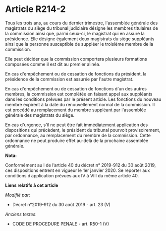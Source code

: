 # Article R214-2

Tous les trois ans, au cours du dernier trimestre, l'assemblée générale des magistrats du siège du   tribunal judiciaire
désigne les membres titulaires de la commission ainsi que, parmi ceux-ci, le magistrat qui en assure la présidence. Elle
désigne également deux magistrats du siège suppléants ainsi que la personne susceptible de suppléer le troisième membre de la
commission. 

Elle peut décider que la commission comportera plusieurs formations composées comme il est dit au premier alinéa. 

En cas d'empêchement ou de cessation de fonctions du président, la présidence de la commission est assurée par l'autre
magistrat. 

En cas d'empêchement ou de cessation de fonctions d'un des autres membres, la commission est complétée en faisant appel aux
suppléants dans les conditions prévues par le présent article. Les fonctions du nouveau membre expirent à la date du
renouvellement normal de la commission. Il est procédé au remplacement du membre suppléant par l'assemblée générale des
magistrats du siège. 

En cas d'urgence, s'il ne peut être fait immédiatement application des dispositions qui précèdent, le président du tribunal
pourvoit provisoirement, par ordonnance, au remplacement du membre de la commission. Cette ordonnance ne peut produire effet
au-delà de la prochaine assemblée générale.

**Nota:**

Conformément au I de l’article 40 du décret n° 2019-912 du 30 août 2019, ces dispositions entrent en vigueur le 1er janvier
2020. Se reporter aux conditions d’application prévues aux IV à VIII du même article 40.

**Liens relatifs à cet article**

_Modifié par_:

  - Décret n°2019-912 du 30 août 2019 - art. 23 (V)

_Anciens textes_:

  - CODE DE PROCEDURE PENALE - art. R50-1 (V)
